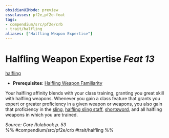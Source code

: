 ```yaml
---
obsidianUIMode: preview
cssclasses: pf2e,pf2e-feat
tags:
- compendium/src/pf2e/crb
- trait/halfling
aliases: ["Halfling Weapon Expertise"]
---
```

# Halfling Weapon Expertise  *Feat 13*  
[halfling](rules/traits/halfling.md "Halfling Ancestry & Heritage Trait")  

- **Prerequisites**: [Halfling Weapon Familiarity](compendium/feats/halfling-weapon-familiarity.md)

Your halfling affinity blends with your class training, granting you great skill with halfling weapons. Whenever you gain a class feature that grants you expert or greater proficiency in a given weapon or weapons, you also gain that proficiency in the [sling](compendium/equipment/items/sling.md), [halfling sling staff](compendium/equipment/items/halfling-sling-staff.md), [shortsword](compendium/equipment/items/shortsword.md), and all halfling weapons in which you are trained.

*Source: Core Rulebook p. 53*  
%% #compendium/src/pf2e/crb #trait/halfling %%
